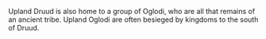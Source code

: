 Upland Druud is also home to a group of Oglodi, who are all that remains of an ancient tribe. Upland Oglodi are often besieged by kingdoms to the south of Druud.